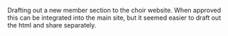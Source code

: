 Drafting out a new member section to the choir website. When approved this can be integrated into the main site, but it seemed easier to draft out the html and share separately.
